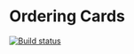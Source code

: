 # Ordering Cards 
 [![Build status](https://ci.appveyor.com/api/projects/status/ki6v7bhl98lsap6j/branch/main?svg=true)](https://ci.appveyor.com/project/MigAnn/orderingcards-x7pag/branch/main)
